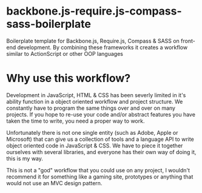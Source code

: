 backbone.js-require.js-compass-sass-boilerplate
===============================================

Boilerplate template for Backbone.js, Require.js, Compass &amp; SASS on front-end development. By combining these frameworks it creates a workflow similar to ActionScript or other OOP languages

<h1>Why use this workflow?</h1>

Development in JavaScript, HTML & CSS has been severly limited in it's ability function in a object oriented workflow and project structure. We constantly have to program the same things over and over on many projects. If you hope to re-use your code and/or abstract features you have taken the time to write, you need a proper way to work.

Unfortunately there is not one single entity (such as Adobe, Apple or Microsoft) that can give us a collection of tools and a language API to write object oriented code in JavaScript & CSS. We have to piece it together ourselves with several libraries, and everyone has their own way of doing it, this is my way.

This is not a "god" workflow that you could use on any project, I wouldn't recommend it for something like a gaming site, prototypes or anything that would not use an MVC design pattern.